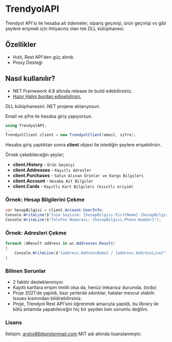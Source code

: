 # TrendyolAPI

Trendyol API'si ile hesaba ait ödemeler, sipariş geçmişi, ürün geçmişi vs gibi şeylere erişmek için ihtiyacınz olan tek DLL kütüphanesi.

## Özellikler

* Hızlı, Rest API'den güç alındı.
* Proxy Desteği

## Nasıl kullanılır?

* NET Framework 4.8 altında release ile build edebilirsiniz.
* [Hazır Halini burdan edinebilirsin.](https://github.com/arshx86/TrendyolAPI/releases)

DLL kütüphanesini .NET projene aktarıyosun.

Email ve şifre ile hesaba giriş yapıyorsun.

```csharp
using TrendyolAPI;
...
TrendyolClient client = new TrendyolClient(email, sifre);
```

Hesaba giriş yaptıktan sonra **client** objesi ile istediğin şeylere erişebilirsin.

Örnek çekebileceğin şeyler;

* **client.History** - `Ürün Geçmişi`
* **client.Addresses** - `Kayıtlı Adresler`
* **client.Purchases** - `Satın Alınan Ürünler ve Kargo Bilgileri`
* **client.Account** - `Hesaba Ait Bilgiler`
* **client.Cards** - `Kayıtlı Kart Bilgileri (kısıtlı erişim)`

### Örnek: Hesap Bilgilerini Çekme
```csharp
var hesapBilgisi = client.Account.UserInfo;
Console.WriteLine($"Isim Soyisim: {hesapBilgisi.FirstName} {hesapBilgisi.LastName}");
Console.WriteLine($"Telefon Numarası: {hesapBilgisi.Phone.Number}");
```

### Örnek: Adresleri Çekme
```csharp
foreach (AResult address in wc.Addresses.Result)
{
    Console.WriteLine($"{address.AddressName} / {address.AddressLine}");
}
```

### Bilinen Sorunlar
* 2 faktör desteklenmiyor.
* Kayıtlı kartlara erişim limitli olsa da, henüz imkansız durumda. (todo)
* Proje 2021'de yapıldı, bazı yerlerde sıkıntılar, hatalar mevcut olabilir. Issues kısmından bildirebilirsiniz.
* Proje, Trendyol Rest API'sini öğrenmek amacıyla yapıldı, bu library ile kötü anlamda yapabileceğin hiç bir şeyden ben sorumlu değilim.

### Lisans

İletişim: arshx86@protonmail.com
MIT adı altında lisanslanmıştır.
